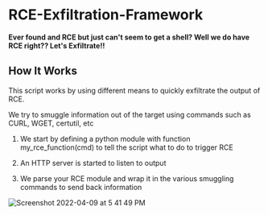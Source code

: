 # RCE-Exfiltration-Framework

**Ever found and RCE but just can't seem to get a shell? Well we do have RCE right?? Let's Exfiltrate!!**

## How It Works
This script works by using different means to quickly exfiltrate the output of RCE. 

We try to smuggle information out of the target using commands such as CURL, WGET, certutil, etc

1. We start by defining a python module with function my_rce_function(cmd) to tell the script what to do to trigger RCE

2. An HTTP server is started to listen to output

3. We parse your RCE module and wrap it in the various smuggling commands to send back information


![Screenshot 2022-04-09 at 5 41 49 PM](https://user-images.githubusercontent.com/9205071/162594260-07f3a6eb-3276-4f82-ae94-08a6e9cdc2af.png)

